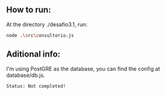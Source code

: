 ## How to run:
At the directory ./desafio3.1, run:  

```bash
node .\src\consultorio.js
```

## Aditional info:
I'm using PostGRE as the database, you can find the config at database/db.js.

```bash
Status: Not completed!
```